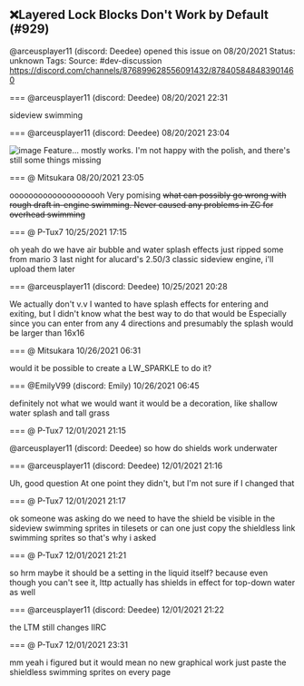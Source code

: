 ## ❌Layered Lock Blocks Don't Work by Default (#929)
@arceusplayer11 (discord: Deedee) opened this issue on 08/20/2021
Status: unknown
Tags: 
Source: #dev-discussion https://discord.com/channels/876899628556091432/878405848483901460


=== @arceusplayer11 (discord: Deedee) 08/20/2021 22:31

sideview swimming

=== @arceusplayer11 (discord: Deedee) 08/20/2021 23:04


![image](https://cdn.discordapp.com/attachments/878405848483901460/878414219815551036/zc_screen00317.png?ex=65eb997e&is=65d9247e&hm=0da945eb7d2b12d523746fdd9c820eacca4a2fd975ece5d78ae6f7f963a9da4d&)
Feature... mostly works. I'm not happy with the polish, and there's still some things missing

=== @ Mitsukara 08/20/2021 23:05

oooooooooooooooooooh
Very pomising
~~what can possibly go wrong with rough draft in-engine swimming. Never caused any problems in ZC for overhead swimming~~

=== @ P-Tux7 10/25/2021 17:15

oh yeah
do we have air bubble and water splash effects
just ripped some from mario 3 last night for alucard's 2.50/3 classic sideview engine, i'll upload them later

=== @arceusplayer11 (discord: Deedee) 10/25/2021 20:28

We actually don't v.v I wanted to have splash effects for entering and exiting, but I didn't know what the best way to do that would be
Especially since you can enter from any 4 directions and presumably the splash would be larger than 16x16

=== @ Mitsukara 10/26/2021 06:31

would it be possible to create a LW_SPARKLE to do it?

=== @EmilyV99 (discord: Emily) 10/26/2021 06:45

definitely not what we would want
it would be a decoration, like shallow water splash and tall grass

=== @ P-Tux7 12/01/2021 21:15

@arceusplayer11 (discord: Deedee) so
how do shields work underwater

=== @arceusplayer11 (discord: Deedee) 12/01/2021 21:16

Uh, good question
At one point they didn't, but I'm not sure if I changed that

=== @ P-Tux7 12/01/2021 21:17

ok someone was asking do we need to have the shield be visible in the sideview swimming sprites in tilesets
or can one just copy the shieldless link swimming sprites
so that's why i asked

=== @ P-Tux7 12/01/2021 21:21

so hrm
maybe it should be a setting in the liquid itself?
because even though you can't see it, lttp actually has shields in effect for top-down water as well

=== @arceusplayer11 (discord: Deedee) 12/01/2021 21:22

the LTM still changes IIRC

=== @ P-Tux7 12/01/2021 23:31

mm yeah i figured but it would mean no new graphical work
just paste the shieldless swimming sprites on every page
